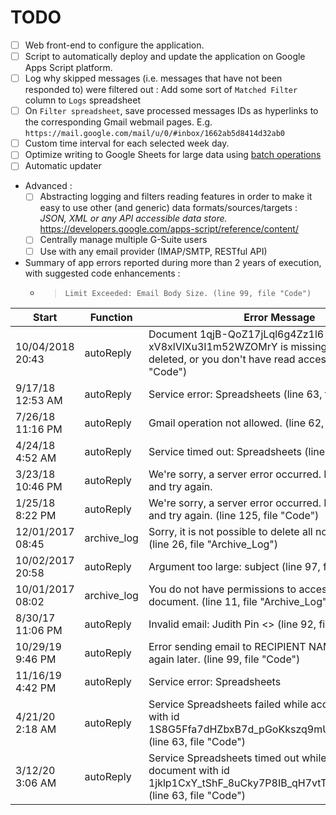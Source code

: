 # TODO

- [ ] Web front-end to configure the application.
- [ ] Script to automatically deploy and update the application on Google Apps Script platform.
- [ ] Log why skipped messages (i.e. messages that have not been responded to) were filtered out : Add some sort of `Matched Filter` column to `Logs` spreadsheet
- [ ] On `Filter spreadsheet`, save processed messages IDs as hyperlinks to the corresponding Gmail webmail pages. E.g. `https://mail.google.com/mail/u/0/#inbox/1662ab5d8414d32ab0`
- [ ] Custom time interval for each selected week day.
- [ ] Optimize writing to Google Sheets for large data using [batch operations](https://developers.google.com/apps-script/guides/support/best-practices#use_batch_operations)
- [ ] Automatic updater
- Advanced :
    - [ ] Abstracting logging and filters reading features in order to make it easy to use other (and generic) data formats/sources/targets : _JSON, XML or any API accessible data store._ https://developers.google.com/apps-script/reference/content/
    - [ ] Centrally manage multiple G-Suite users
    - [ ] Use with any email provider (IMAP/SMTP, RESTful API)
- Summary of app errors reported during more than 2 years of execution, with suggested code enhancements :
    - > `Limit Exceeded: Email Body Size. (line 99, file "Code")`

| Start            | Function    | Error Message                                                                                                                                    | Trigger    | End              |
| ---------------- | ----------- | ------------------------------------------------------------------------------------------------------------------------------------------------ | ---------- | ---------------- |
| 10/04/2018 20:43 | autoReply   | Document 1qjB-QoZ17jLql6g4Zz1l6-xV8xlVlXu3I1m52WZOMrY is missing (perhaps it was deleted, or you don't have read access?) (line 22, file "Code") | time-based | 10/04/2018 20:44 |
| 9/17/18 12:53 AM | autoReply   | Service error: Spreadsheets (line 63, file "Code")                                                                                               | time-based | 9/17/18 12:53 AM |
| 7/26/18 11:16 PM | autoReply   | Gmail operation not allowed. (line 62, file "Code")                                                                                              | time-based | 7/26/18 11:16 PM |
| 4/24/18 4:52 AM  | autoReply   | Service timed out: Spreadsheets (line 63, file "Code")                                                                                           | time-based | 4/24/18 4:53 AM  |
| 3/23/18 10:46 PM | autoReply   | We're sorry, a server error occurred. Please wait a bit and try again.                                                                           | time-based | 3/23/18 10:46 PM |
| 1/25/18 8:22 PM  | autoReply   | We're sorry, a server error occurred. Please wait a bit and try again. (line 125, file "Code")                                                   | time-based | 1/25/18 8:24 PM  |
| 12/01/2017 08:45 | archive_log | Sorry, it is not possible to delete all non-frozen rows. (line 26, file "Archive_Log")                                                           | time-based | 12/01/2017 08:45 |
| 10/02/2017 20:58 | autoReply   | Argument too large: subject (line 97, file "Code")                                                                                               | time-based | 10/02/2017 20:58 |
| 10/01/2017 08:02 | archive_log | You do not have permissions to access the requested document. (line 11, file "Archive_Log")                                                      | time-based | 10/01/2017 08:02 |
| 8/30/17 11:06 PM | autoReply   | Invalid email: Judith Pin &lt;&gt; (line 92, file &quot;Code&quot;)                                                                              | time-based | 8/30/17 11:06 PM |
| 10/29/19 9:46 PM | autoReply   | Error sending email to RECIPIENT NAME . Please try again later. (line 99, file "Code")                                                           | time-based | 10/29/19 9:46 PM |
| 11/16/19 4:42 PM | autoReply   | Service error: Spreadsheets                                                                                                                      | time-based | 11/16/19 4:46 PM |
| 4/21/20 2:18 AM  | autoReply   | Service Spreadsheets failed while accessing document with id 1S8G5Ffa7dHZbxB7d_pGoKkszq9mUhAaC3QII2gLftis. (line 63, file "Code")                | time-based | 4/21/20 2:20 AM  |
| 3/12/20 3:06 AM  | autoReply   | Service Spreadsheets timed out while accessing document with id 1jklp1CxY_tShF_8uCky7P8IB_qH7vtTPLnZs56pSdX8. (line 63, file "Code")             | time-based | 3/12/20 3:07 AM  | 
